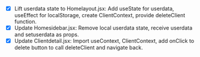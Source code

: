 - [x] Lift userdata state to Homelayout.jsx: Add useState for userdata, useEffect for localStorage, create ClientContext, provide deleteClient function.
- [x] Update Homesidebar.jsx: Remove local userdata state, receive userdata and setuserdata as props.
- [x] Update Clientdetail.jsx: Import useContext, ClientContext, add onClick to delete button to call deleteClient and navigate back.

